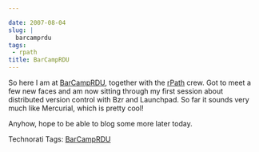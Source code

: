 ```yaml
---

date: 2007-08-04
slug: |
  barcamprdu
tags:
 - rpath
title: BarCampRDU
---
```


So here I am at [BarCampRDU](http://barcamp.org/BarCampRDU), together
with the [rPath](http://www.rpath.org) crew. Got to meet a few new faces
and am now sitting through my first session about distributed version
control with Bzr and Launchpad. So far it sounds very much like
Mercurial, which is pretty cool!

Anyhow, hope to be able to blog some more later today.

Technorati Tags: [BarCampRDU](http://technorati.com/tag/BarCampRDU)
